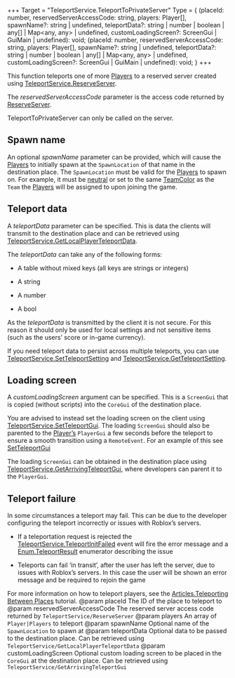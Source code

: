 +++
Target = "TeleportService.TeleportToPrivateServer"
Type = { (placeId: number, reservedServerAccessCode: string, players: Player[], spawnName?: string | undefined, teleportData?: string | number | boolean | any[] | Map<any, any> | undefined, customLoadingScreen?: ScreenGui | GuiMain | undefined): void; (placeId: number, reservedServerAccessCode: string, players: Player[], spawnName?: string | undefined, teleportData?: string | number | boolean | any[] | Map<any, any> | undefined, customLoadingScreen?: ScreenGui | GuiMain | undefined): void; }
+++

This function teleports one of more [Players](https://developer.roblox.com/api-reference/class/Player) to a reserved server created using [TeleportService.ReserveServer](https://developer.roblox.com/api-reference/function/TeleportService/ReserveServer).The *reservedServerAccessCode* parameter is the access code returned by [ReserveServer](https://developer.roblox.com/api-reference/function/TeleportService/ReserveServer).TeleportToPrivateServer can only be called on the server.## Spawn nameAn optional *spawnName* parameter can be provided, which will cause the [Players](https://developer.roblox.com/api-reference/class/Player) to initially spawn at the `SpawnLocation` of that name in the destination place. The `SpawnLocation` must be valid for the [Players](https://developer.roblox.com/api-reference/class/Player) to spawn on. For example, it must be [neutral](https://developer.roblox.com/api-reference/property/SpawnLocation/Neutral) or set to the same [TeamColor](https://developer.roblox.com/api-reference/property/SpawnLocation/TeamColor) as the `Team` the [Players](https://developer.roblox.com/api-reference/class/Player) will be assigned to upon joining the game.## Teleport dataA *teleportData* parameter can be specified. This is data the clients will transmit to the destination place and can be retrieved using [TeleportService.GetLocalPlayerTeleportData](https://developer.roblox.com/api-reference/function/TeleportService/GetLocalPlayerTeleportData).The *teleportData* can take any of the following forms: - A table without mixed keys (all keys are strings or integers) - A string - A number - A boolAs the *teleportData* is transmitted by the client it is not secure. For this reason it should only be used for local settings and not sensitive items (such as the users’ score or in-game currency).If you need teleport data to persist across multiple teleports, you can use [TeleportService.SetTeleportSetting](https://developer.roblox.com/api-reference/function/TeleportService/SetTeleportSetting) and [TeleportService.GetTeleportSetting](https://developer.roblox.com/api-reference/function/TeleportService/GetTeleportSetting).## Loading screenA *customLoadingScreen* argument can be specified. This is a `ScreenGui` that is copied (without scripts) into the `CoreGui` of the destination place.You are advised to instead set the loading screen on the client using [TeleportService.SetTeleportGui](https://developer.roblox.com/api-reference/function/TeleportService/SetTeleportGui). The loading `ScreenGui` should also be parented to the [Player’s](https://developer.roblox.com/api-reference/class/Player) `PlayerGui` a few seconds before the teleport to ensure a smooth transition using a `RemoteEvent`. For an example of this see [SetTeleportGui](https://developer.roblox.com/api-reference/function/TeleportService/SetTeleportGui)The loading `ScreenGui` can be obtained in the destination place using [TeleportService.GetArrivingTeleportGui](https://developer.roblox.com/api-reference/function/TeleportService/GetArrivingTeleportGui), where developers can parent it to the `PlayerGui`.## Teleport failureIn some circumstances a teleport may fail. This can be due to the developer configuring the teleport incorrectly or issues with Roblox’s servers. - If a teleportation request is rejected the [TeleportService.TeleportInitFailed](https://developer.roblox.com/api-reference/event/TeleportService/TeleportInitFailed) event will fire the error message and a [Enum.TeleportResult](https://developer.roblox.com/search#stq=TeleportResult) enumerator describing the issue - Teleports can fail ‘in transit’, after the user has left the server, due to issues with Roblox’s servers. In this case the user will be shown an error message and be required to rejoin the gameFor more information on how to teleport players, see the [Articles.Teleporting Between Places](https://developer.roblox.com/search#stq=Teleporting%20Between%20Places) tutorial.@param placeId The ID of the place to teleport to@param reservedServerAccessCode The reserved server access code returned by `TeleportService/ReserveServer`@param players An array of `Player|Players` to teleport@param spawnName Optional name of the `SpawnLocation` to spawn at@param teleportData Optional data to be passed to the destination place. Can be retrieved using `TeleportService/GetLocalPlayerTeleportData`@param customLoadingScreen Optional custom loading screen to be placed in the `CoreGui` at the destination place. Can be retrieved using `TeleportService/GetArrivingTeleportGui`